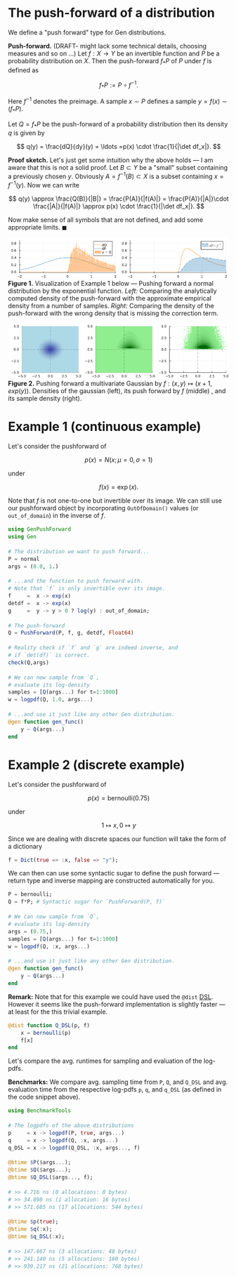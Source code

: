 # The push-forward of a distribution

We define a "push forward" type for Gen distributions.

**Push-forward.** (DRAFT- might lack some technical details, choosing measures and so on ...)
Let $f:X \to Y$ be an invertible function and $P$ be a probability distribution on $X$.
Then the push-forward $f_*P$ of $P$ under $f$ is defined as 

$$
    f_*P := P \circ f^{-1}.
$$

Here $f^{-1}$ denotes the preimage. A sample $x \sim P$ defines a sample $y = f(x) \sim (f_*P)$.

Let $Q = f_*P$ be the push-forward of a probability distribution then its density $q$ is given by

$$
    q(y) = \frac{dQ}{dy}(y)  =  \ldots =p(x) \cdot \frac{1}{|\det df_x|}.
$$

**Proof sketch.** Let's just get some intuition why the above holds &mdash; I am aware that this is not a solid proof. Let $B \subset Y$ be a "small" subset containing a previously chosen $y$. Obviously $A = f^{-1}(B) \subset X$ is a subset containing $x = f^{-1}(y)$. Now we can write

$$
	q(y) \approx \frac{Q(B)}{|B|} = \frac{P(A)}{|f(A)|} = \frac{P(A)}{|A|}\cdot \frac{|A|}{|f(A)|} \approx p(x) \cdot \frac{1}{|\det df_x|}.
$$

Now make sense of all symbols that are not defined, and add some appropriate limits. &#9724;


![image](imgs/push-forward_1d_example.png)
**Figure 1.** Visualization of Example 1 below &mdash; Pushing forward a normal distribution by the exponential function. *Left:* Comparing the analytically computed density of the push-forward with the approximate empirical density from a number of samples. *Right:* Comparing the density of the push-forward with the wrong density that is missing the correction term.


![image](imgs/push-forward_2d_example.png)
**Figure 2.** Pushing forward a multivariate Gaussian by $f:(x,y) \mapsto (x+1,exp(y))$. Densities of the gaussian (left), its push forward by $f$ (middle) , and its sample density (right).

# Example 1 (continuous example)

Let's consider the pushforward of

$$
    p(x) = N(x ; \mu=0,\sigma=1)
$$

under 

$$
    f(x) = \exp(x).
$$

Note that $f$ is not one-to-one but invertible over its image. We can 
still use our pushforward object by incorporating `OutOfDomain()` values (or `out_of_domain`) in the inverse of $f$.


```julia
using GenPushForward
using Gen

# The distribution we want to push forward...
P = normal
args = (0.0, 1.)

# ...and the function to push forward with.
# Note that `f` is only invertible over its image.
f     =  x -> exp(x)
detdf =  x -> exp(x)
g     =  y -> y > 0 ? log(y) : out_of_domain;

# The push-forward
Q = PushForward(P, f, g, detdf, Float64)

# Reality check if `f` and `g` are indeed inverse, and 
# if `det(df)` is correct.
check(Q,args) 

# We can now sample from `Q`,
# evaluate its log-density 
samples = [Q(args...) for t=1:1000]
w = logpdf(Q, 1.0, args...)

# ...and use it just like any other Gen distribution.
@gen function gen_func()
    y ~ Q(args...)
end
```

# Example 2 (discrete example)

Let's consider the pushforward of 

$$
    p(x) = \text{bernoulli}(0.75)
$$

under 

$$
     1 \mapsto x, 0 \mapsto y
$$



Since we are dealing with discrete spaces our function will take the form of a dictionary

```julia
f = Dict(true => :x, false => "y");
```

We can then can use some syntactic sugar to define the push forward &mdash; return type and inverse mapping are constructed automatically for you.

```julia
P = bernoulli;
Q = f*P; # Syntactic sugar for `PushForward(P, f)`

# We can now sample from `Q`,
# evaluate its log-density 
args = (0.75,)
samples = [Q(args...) for t=1:1000]
w = logpdf(Q, :x, args...)

# ...and use it just like any other Gen distribution.
@gen function gen_func()
    y ~ Q(args...)
end
```

**Remark:** 
Note that for this example we could have used the `@dist` [DSL](https://www.gen.dev/docs/stable/ref/distributions/#dist_dsl-1). However it seems like the push-forward implementation is slightly faster &mdash; at least for the this trivial example.

```julia
@dist function Q_DSL(p, f)
    x = bernoulli(p)
    f[x]
end
```

Let's compare the avg. runtimes for sampling and evaluation of the log-pdfs.

**Benchmarks:** 
We compare avg. sampling time from `P`, `Q`, and `Q_DSL` and avg. evaluation time from the respective log-pdfs `p`, `q`, and `q_DSL` (as defined in the code snippet above).

```julia
using BenchmarkTools

# The logpdfs of the above distributions
p     = x -> logpdf(P, true, args...)
q     = x -> logpdf(Q, :x, args...)
q_DSL = x -> logpdf(Q_DSL, :x, args..., f)

@btime $P($args...);
@btime $Q($args...);
@btime $Q_DSL($args..., f);

# >> 4.716 ns (0 allocations: 0 bytes)
# >> 34.898 ns (1 allocation: 16 bytes)
# >> 571.685 ns (17 allocations: 544 bytes)
 
@btime $p(true);
@btime $q(:x);
@btime $q_DSL(:x);

# >> 147.667 ns (3 allocations: 48 bytes)
# >> 241.140 ns (5 allocations: 160 bytes)
# >> 939.217 ns (21 allocations: 768 bytes)
```